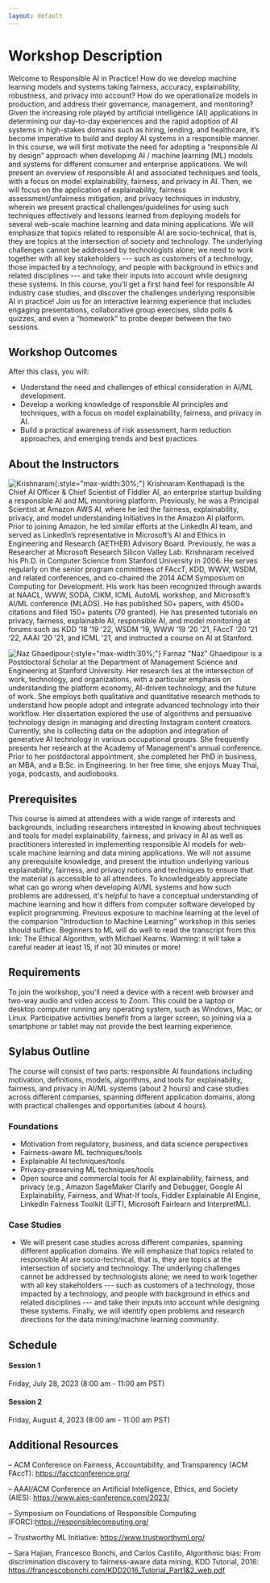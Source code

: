 ```yaml
---
layout: default
---
```

# Workshop Description
Welcome to Responsible AI in Practice! How do we develop machine learning models and systems taking fairness, accuracy, explainability, robustness, and privacy into account? How do we operationalize models in production, and address their governance, management, and monitoring? Given the increasing role played by artificial intelligence (AI) applications in determining our day-to-day experiences and the rapid adoption of AI systems in high-stakes domains such as hiring, lending, and healthcare, it’s become imperative to build and deploy AI systems in a responsible manner. In this course, we will first motivate the need for adopting a “responsible AI by design” approach when developing AI / machine learning (ML) models and systems for different consumer and enterprise applications. We will present an overview of responsible AI and associated techniques and tools, with a focus on model explainability, fairness, and privacy in AI. Then, we will focus on the application of explainability, fairness assessment/unfairness mitigation, and privacy techniques in industry, wherein we present practical challenges/guidelines for using such techniques effectively and lessons learned from deploying models for several web-scale machine learning and data mining applications. We will emphasize that topics related to responsible AI are socio-technical, that is, they are topics at the intersection of society and technology. The underlying challenges cannot be addressed by technologists alone; we need to work together with all key stakeholders --- such as customers of a technology, those impacted by a technology, and people with background in ethics and related disciplines --- and take their inputs into account while designing these systems. In this course, you’ll get a first hand feel for responsible AI industry case studies, and discover the challenges underlying responsible AI in practice! Join us for an interactive learning experience that includes engaging presentations, collaborative group exercises, slido polls & quizzes, and even a “homework” to probe deeper between the two sessions.
## Workshop Outcomes
After this class, you will:
- Understand the need and challenges of ethical consideration in AI/ML development.
- Develop a working knowledge of responsible AI principles and techniques, with a focus on model explainability, fairness, and privacy in AI.
- Build a practical awareness of risk assessment, harm reduction approaches, and emerging trends and best practices.

## About the Instructors
![Krishnaram](assets/img/34109742.jpeg){:style="max-width:30%;"}
Krishnaram Kenthapadi is the Chief AI Officer & Chief Scientist of Fiddler AI, an enterprise startup building a responsible AI and ML monitoring platform. Previously, he was a Principal Scientist at Amazon AWS AI, where he led the fairness, explainability, privacy, and model understanding initiatives in the Amazon AI platform. Prior to joining Amazon, he led similar efforts at the LinkedIn AI team, and served as LinkedIn’s representative in Microsoft’s AI and Ethics in Engineering and Research (AETHER) Advisory Board. Previously, he was a Researcher at Microsoft Research Silicon Valley Lab. Krishnaram received his Ph.D. in Computer Science from Stanford University in 2006. He serves regularly on the senior program committees of FAccT, KDD, WWW, WSDM, and related conferences, and co-chaired the 2014 ACM Symposium on Computing for Development. His work has been recognized through awards at NAACL, WWW, SODA, CIKM, ICML AutoML workshop, and Microsoft’s AI/ML conference (MLADS). He has published 50+ papers, with 4500+ citations and filed 150+ patents (70 granted). He has presented tutorials on privacy, fairness, explainable AI, responsible AI, and model monitoring at forums such as KDD ’18 ’19 '22, WSDM ’19, WWW ’19 ’20 '21, FAccT ’20 '21 ‘22, AAAI ’20 '21, and ICML '21, and instructed a course on AI at Stanford.



![Naz Ghaedipour](assets/img/image-asset.jpeg){:style="max-width:30%;"}
Farnaz "Naz" Ghaedipour is a Postdoctoral Scholar at the Department of Management Science and Engineering at Stanford University. Her research lies at the intersection of work, technology, and organizations, with a particular emphasis on understanding the platform economy, AI-driven technology, and the future of work. She employs both qualitative and quantitative research methods to understand how people adopt and integrate advanced technology into their workflow. Her dissertation explored the use of algorithms and persuasive technology design in managing and directing Instagram content creators. Currently, she is collecting data on the adoption and integration of generative AI technology in various occupational groups. She frequently presents her research at the Academy of Management's annual conference. Prior to her postdoctoral appointment, she completed her PhD in business, an MBA, and a B.Sc. in Engineering. In her free time, she enjoys Muay Thai, yoga, podcasts, and audiobooks.

## Prerequisites
This course is aimed at attendees with a wide range of interests and backgrounds, including researchers interested in knowing about techniques and tools for model explainability, fairness, and privacy in AI as well as practitioners interested in implementing responsible AI models for web-scale machine learning and data mining applications. We will not assume any prerequisite knowledge, and present the intuition underlying various explainability, fairness, and privacy notions and techniques to ensure that the material is accessible to all attendees. To knowledgeably appreciate what can go wrong when developing AI/ML systems and how such problems are addressed, it's helpful to have a conceptual understanding of machine learning and how it differs from computer software developed by explicit programming. Previous exposure to machine learning at the level of the companion "Introduction to Machine Learning" workshop in this series should suffice. Beginners to ML will do well to read the transcript from this link: The Ethical Algorithm, with Michael Kearns. Warning: it will take a careful reader at least 15, if not 30 minutes or more!
## Requirements
To join the workshop, you'll need a device with a recent web browser and two-way audio and video access to Zoom. This could be a laptop or desktop computer running any operating system, such as Windows, Mac, or Linux. Participative activities benefit from a larger screen, so joining via a smartphone or tablet may not provide the best learning experience. 
## Sylabus Outline
The course will consist of two parts: responsible AI foundations including motivation, definitions, models, algorithms, and tools for explainability, fairness, and privacy in AI/ML systems (about 2 hours) and case studies across different companies, spanning different application domains, along with practical challenges and opportunities (about 4 hours).
### Foundations
- Motivation from regulatory, business, and data science perspectives
- Fairness-aware ML techniques/tools
- Explainable AI techniques/tools
- Privacy-preserving ML techniques/tools
- Open source and commercial tools for AI explainability, fairness, and privacy (e.g., Amazon SageMaker Clarify and Debugger, Google AI Explainability, Fairness, and What-If tools, Fiddler Explainable AI Engine, LinkedIn Fairness Toolkit (LiFT), Microsoft Fairlearn and InterpretML).

### Case Studies
- We will present case studies across different companies, spanning different application domains. We will emphasize that topics related to responsible AI are socio-technical, that is, they are topics at the intersection of society and technology. The underlying challenges cannot be addressed by technologists alone; we need to work together with all key stakeholders --- such as customers of a technology, those impacted by a technology, and people with background in ethics and related disciplines --- and take their inputs into account while designing these systems. Finally, we will identify open problems and research directions for the data mining/machine learning community.



## Schedule
#### Session 1 
Friday, July 28, 2023 (8:00 am - 11:00 am PST)

#### Session 2 
Friday, August 4, 2023 (8:00 am - 11:00 am PST)


## Additional Resources

– ACM Conference on Fairness, Accountability, and Transparency (ACM FAccT): https://facctconference.org/

– AAAI/ACM Conference on Artificial Intelligence, Ethics, and Society (AIES): https://www.aies-conference.com/2023/

– Symposium on Foundations of Responsible Computing (FORC):https://responsiblecomputing.org/

– Trustworthy ML Initiative: https://www.trustworthyml.org/

– Sara Hajian, Francesco Bonchi, and Carlos Castillo, Algorithmic bias: From discrimination discovery to fairness-aware data mining, KDD Tutorial, 2016: https://francescobonchi.com/KDD2016_Tutorial_Part1&2_web.pdf

